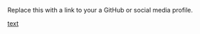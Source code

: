 Replace this with a link to your a GitHub or social media profile.

[text](https://Mekha2003/markdown-portfolio.com)
